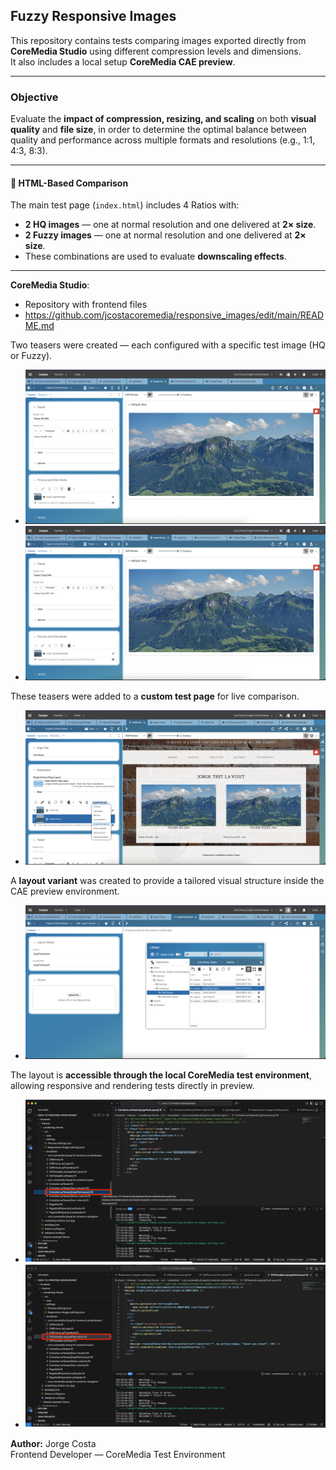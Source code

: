 ## Fuzzy Responsive Images

This repository contains tests comparing images exported directly from **CoreMedia Studio** using different compression levels and dimensions.  
It also includes a local setup **CoreMedia CAE preview**.

---

### Objective

Evaluate the **impact of compression, resizing, and scaling** on both **visual quality** and **file size**, in order to determine the optimal balance between quality and performance across multiple formats and resolutions (e.g., 1:1, 4:3, 8:3).

---


#### 🧩 HTML-Based Comparison

The main test page (`index.html`) includes 4 Ratios with:
- **2 HQ images** — one at normal resolution and one delivered at **2× size**.  
- **2 Fuzzy images** — one at normal resolution and one delivered at **2× size**.  
- These combinations are used to evaluate **downscaling effects**.

---


**CoreMedia Studio**:
- Repository with frontend files
- https://github.com/jcostacoremedia/responsive_images/edit/main/README.md

Two teasers were created — each configured with a specific test image (HQ or Fuzzy).
- ![Teaser](screenshots/teaser-hq.png)
- ![Teaser](screenshots/teaser-fuzzy.png)

These teasers were added to a **custom test page** for live comparison.
- ![Page](screenshots/page-with-layout.png)

A **layout variant** was created to provide a tailored visual structure inside the CAE preview environment.
- ![Teaser](screenshots/layout-variant.png)

The layout is **accessible through the local CoreMedia test environment**, allowing responsive and rendering tests directly in preview.
- ![Teaser](screenshots/Container_jorgeTestLayout.ftl.png)
- ![Teaser](screenshots/CMTeasable.asjorgeTestLayout.ftl.png)






**Author:** Jorge Costa  
Frontend Developer — CoreMedia Test Environment
